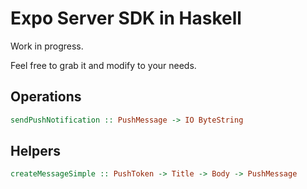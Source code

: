 # Expo Server SDK in Haskell

Work in progress. 

Feel free to grab it and modify to your needs.

## Operations

```hs
sendPushNotification :: PushMessage -> IO ByteString
```

## Helpers

```hs
createMessageSimple :: PushToken -> Title -> Body -> PushMessage
```
